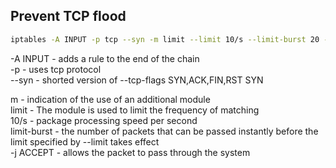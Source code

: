 ## Prevent TCP flood

```bash
iptables -A INPUT -p tcp --syn -m limit --limit 10/s --limit-burst 20 -j ACCEPT
```

-A INPUT - adds a rule to the end of the chain \
-p - uses tcp protocol \
--syn - shorted version of --tcp-flags SYN,ACK,FIN,RST SYN 


m - indication of the use of an additional module \
limit - The module is used to limit the frequency of matching \
10/s - package processing speed per second  \
limit-burst - the number of packets that can be passed instantly before the limit specified by --limit takes effect \
-j ACCEPT - allows the packet to pass through the system 
